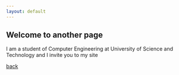 ```yaml
---
layout: default
---
```


## Welcome to another page

I am a student of Computer Engineering at University of Science and Technology and I invite you to my site

[back](./)
